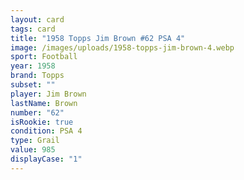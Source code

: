 ```yaml
---
layout: card
tags: card
title: "1958 Topps Jim Brown #62 PSA 4"
image: /images/uploads/1958-topps-jim-brown-4.webp
sport: Football
year: 1958
brand: Topps
subset: ""
player: Jim Brown
lastName: Brown
number: "62"
isRookie: true
condition: PSA 4
type: Grail
value: 985
displayCase: "1"
---
```

